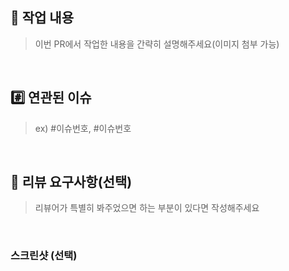 ## 📝 작업 내용

> 이번 PR에서 작업한 내용을 간략히 설명해주세요(이미지 첨부 가능)

<br />

## #️⃣ 연관된 이슈

> ex) #이슈번호, #이슈번호

<br />

## 💬 리뷰 요구사항(선택)

> 리뷰어가 특별히 봐주었으면 하는 부분이 있다면 작성해주세요

<br />

### 스크린샷 (선택)
